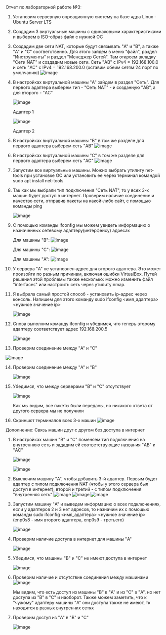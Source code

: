 Отчет по лабораторной работе №3:
1. Установим серверную опреационную систему на базе ядра Linux - Ubuntu Server LTS

2. Создадим 3 виртуальные машины с одинаковыми характеристиками и выберем в ISO-образ файл с нужной ОС
   
3. Создадим две сети NAT, которые будут связывать "A" и "B", а также "A" и "C" соответственно. Для этого зайдем в меню "файл", раздел "Инструменты" и раздел "Менеджер Сетей". Там откроем вкладку "Сети NAT" и создадим новые сети. Сеть "AB" с IPv4 = 192.168.100.0 и сеть "AC" с IPv4 = 192.168.200.0 (оставим обеим сетям 24 порт по умолчанию)
   ![image](https://github.com/user-attachments/assets/b6a2a353-f594-49c3-b759-d0577507053d)
   
4. В настройках виртуальной машины "A" зайдем в раздел "Сеть". Для первого адаптера выберем тип - "Сеть NAT" - и созданную "AB", а для второго - "AC"
   
   ![image](https://github.com/user-attachments/assets/0c313084-36ef-4ee4-af39-be55493a961a)

   Адаптер 1
   
   ![image](https://github.com/user-attachments/assets/ac295916-2889-4aa9-a84b-46685c0e41b0)

   Адаптер 2
   
5. В настройках виртуальной машины "B" в том же разделе для первого адаптера выберем сеть "AB"
   ![image](https://github.com/user-attachments/assets/2b807796-d4d5-46d6-b8a9-29eaf9cb4528)
   
6. В настройках виртуальной машины "C" в том же разделе для первого адаптера выберем сеть "AC"
   ![image](https://github.com/user-attachments/assets/5990f355-80f5-44a4-9ae1-fe404acca8d0)

7. Запустим все виртуальные машины. Можно выбрать утилиту net-tools при установке ОС или установить ее через терминал командой sudo apt install net-tools

8. Так как мы выбрали тип подключения "Сеть NAT", то у всех 3-х машин будет доступ в интернет. Проверим наличие соединение и качество сети, отправив пакеты на какой-либо сайт, с помощью команды ping
   
   ![image](https://github.com/user-attachments/assets/149a11af-800f-4ecc-bec8-9567047759e3)

9. С помощью команды ifconfig мы можем увидеть информацию о назначенных сетевому адаптеру(интерфейсу) адресах

   Для машины "B":
   ![image](https://github.com/user-attachments/assets/2d54ebf0-2366-4aed-8386-e26b00590c8b)

   Для машины "C":
   ![image](https://github.com/user-attachments/assets/88d68d5b-5b6a-4591-ab41-fafcdb6c4a90)

   Для машины "A":
   ![image](https://github.com/user-attachments/assets/c9b7fce6-bd71-44a6-804e-428f7172d194)

10. У сервера "A" не установлен адрес для второго адаптера. Это может произойти по разным причинам, включая ошибки VirtualBox. Путей решения этой проблемы также несколько: можно изменить файл "interfaces" или настроить сеть через утилиту nmap.

11. Я выбрала самый простой способ - установить ip-адрес через консоль. Напишем для этого команду sudo ifconfig <имя_адаптера> <нужное значение ip>
    
    ![image](https://github.com/user-attachments/assets/96604a34-a925-4402-9f8c-dbe7ddb45a65)

12. Снова выполним команду ifconfig и убедимся, что теперь второму адаптеру соответствует адрес 192.168.200.5

    ![image](https://github.com/user-attachments/assets/7e3f1cd4-4c44-4572-a462-7f3c42ab3d51)

13. Проверим соединение между "A" и "C"

   ![image](https://github.com/user-attachments/assets/c9ef9653-887a-47aa-a822-973a288c5935)

14. Проверим соединение между "A" и "B"

    ![image](https://github.com/user-attachments/assets/a5e3bd15-6240-41f2-b76c-98ba1dbe482c)

15. Убедимся, что между серверами "B" и "C" отсутствует

    ![image](https://github.com/user-attachments/assets/d57cc68b-9bba-47e1-ab81-030d6da3c9c2)

    Как мы видим, все пакеты были переданы, но никакого ответа от другого сервера мы не получили

16. Скриншот терминалов всех 3-х машин
   ![image](https://github.com/user-attachments/assets/3c1afcb5-4e8d-4615-bd94-e176e394989f)


Дополнение: Связь машин друг с другом без доступа в интернет
1. В настройках машин "B" и "C" поменяем тип подключения на внутреннюю сеть и зададим ей соответствующие названия "AB" и "AC" 

   ![image](https://github.com/user-attachments/assets/ba2b9c00-8629-4da2-8bc8-76f2d4df7264)

   ![image](https://github.com/user-attachments/assets/3d30c1d7-b1d1-4564-8dec-486f0fbd0a01)

2. Выключим машину "A", чтобы добавить 3-й адаптер. Первым будет адаптер с типом подключения NAT (чтобы у этого сервера был доступ в интернет), второй и третий - с типом подключения "внутренняя сеть"
   ![image](https://github.com/user-attachments/assets/5a34c41f-10bb-4ced-aee5-cea8885d12f2)
   ![image](https://github.com/user-attachments/assets/418635f8-f5e3-467b-b2be-af50015e353c)
   ![image](https://github.com/user-attachments/assets/85c0929b-4ff8-4d1c-8928-7896bcbc5153)

3. Запустим машину "A" и выведем информацию о всех подключениях, если у адаптеров 2 и 3 нет адресов, то назначим их с помощью команды sudo ifconfig <имя_адаптера> <нужное значение ip> (enp0s8 - имя второго адаптера, enp0s9 - третьего)

   ![image](https://github.com/user-attachments/assets/df856398-c061-471e-b44f-e289ae6f4588)
4. Проверим наличие доступа в интернет для машины "A"

   ![image](https://github.com/user-attachments/assets/96d0eee3-7d9d-4227-88b6-0ed2bba19ceb)

5. Убедимся, что машины "B" и "C" не имеют доступа в интернет

   ![image](https://github.com/user-attachments/assets/20fb289f-d870-45f9-95d3-62f9eb7fb796)

6. Проверим наличие и отсутствие соединения между машинами
   ![image](https://github.com/user-attachments/assets/bb6bb1c9-1a37-4930-902a-52f4b8f8e699)

   Мы видим, что есть доступ из машины "B" в "A" и из "C" в "A", но нет доступа из "B" в "C" и наоборот. Также можем заметить, что к "чужому" адаптеру машины "A" они доступа также не имеют, тк находятся в разных внутренних сетях

7. Проверим доступ из "A" в "B" и "C"

   ![image](https://github.com/user-attachments/assets/92709d4d-a991-4b60-b2cf-cbc4e5f6bb36)


